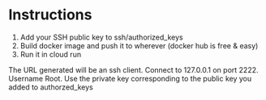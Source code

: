 # Instructions
1. Add your SSH public key to ssh/authorized_keys
2. Build docker image and push it to wherever (docker hub is free & easy)
3. Run it in cloud run

The URL generated will be an ssh client. Connect to 127.0.0.1 on port 2222. Username Root. Use the private key corresponding to the public key you added to authorzed_keys
